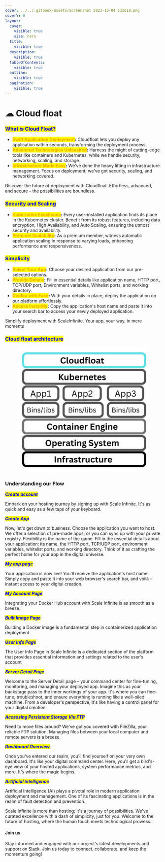 ```yaml
---
cover: ../../.gitbook/assets/Screenshot 2023-10-04 132018.png
coverY: 0
layout:
  cover:
    visible: true
    size: hero
  title:
    visible: true
  description:
    visible: true
  tableOfContents:
    visible: true
  outline:
    visible: true
  pagination:
    visible: true
---
```


# ☁ Cloud float

### <mark style="color:blue;">What  is Cloud Float?</mark>

* <mark style="color:orange;">**Swift Application Deployment**</mark>**:** Cloudfloat lets you deploy any application within seconds, transforming the deployment process.
* <mark style="color:orange;">**Advanced Technologies Unleashed**</mark>**:** Harness the might of cutting-edge tools like containers and Kubernetes, while we handle security, networking, scaling, and storage.
* <mark style="color:orange;">**Infrastructure Made Easy**</mark>**:** We've done the heavy lifting in infrastructure management. Focus on deployment; we've got security, scaling, and networking covered.

Discover the future of deployment with Cloudfloat. Effortless, advanced, and secure – the possibilities are boundless.

### <mark style="color:blue;">Security and Scaling</mark>

* <mark style="color:orange;">**Kubernetes Excellence**</mark>**:** Every user-installed application finds its place in the Kubernetes cluster. Benefit from its robust features, including data encryption, High Availability, and Auto Scaling, ensuring the utmost security and availability.
* <mark style="color:orange;">**Premium Scalability**</mark>**:** As a premium member, witness automatic application scaling in response to varying loads, enhancing performance and responsiveness.

### <mark style="color:blue;">Simplicity</mark>

* <mark style="color:orange;">**Select Your App**</mark>**:** Choose your desired application from our pre-selected options.
* <mark style="color:orange;">**Provide Details**</mark>**:** Fill in essential details like application name, HTTP port, TCP/UDP port, Environment variables, Whitelist ports, and working directory.
* <mark style="color:orange;">**Deploy with Ease**</mark>**:** With your details in place, deploy the application on our platform effortlessly.
* <mark style="color:orange;">**Access Instantly**</mark>**:** Copy the application's host name and paste it into your search bar to access your newly deployed application.

Simplify deployment with ScaleInfinite. Your app, your way, in mere moments

### <mark style="color:blue;">Cloud float architecture</mark>

<figure><img src="../../.gitbook/assets/Screenshot 2023-08-12 150804.png" alt=""><figcaption></figcaption></figure>



### Understanding our Flow

_<mark style="color:blue;">**Create account**</mark>_

Embark on your hosting journey by signing up with Scale Infinite. It's as quick and easy as a few taps of your keyboard.



_<mark style="color:blue;">**Create App**</mark>_

Now, let's get down to business. Choose the application you want to host. We offer a selection of pre-made apps, or you can sync up with your private registry. Flexibility is the name of the game. Fill in the essential details about your application: its name, the HTTP port, TCP/UDP port, environment variables, whitelist ports, and working directory. Think of it as crafting the perfect home for your app in the digital universe.



_<mark style="color:blue;">**My app page**</mark>_

Your application is now live! You'll receive the application's host name. Simply copy and paste it into your web browser's search bar, and voilà – instant access to your digital creation.



_<mark style="color:blue;">**My Account Page**</mark>_

Integrating your Docker Hub account with Scale Infinite is as smooth as a breeze.



_<mark style="color:blue;">**Built Image Page**</mark>_

Building a Docker image is a fundamental step in containerized application deployment



_<mark style="color:blue;">**User Info Page**</mark>_

The User Info Page in Scale Infinite is a dedicated section of the platform that provides essential information and settings related to the user's account



_<mark style="color:blue;">**Server Detail Page**</mark>_

Welcome to the Server Detail page – your command center for fine-tuning, monitoring, and managing your deployed app.  Imagine this as your backstage pass to the inner workings of your app. It's where you can fine-tune, troubleshoot, and ensure everything is running like a well-oiled machine. From a developer's perspective, it's like having a control panel for your digital creation



_<mark style="color:blue;">**Accessing Persistent Storage Via FTP**</mark>_

Need to move files around? We've got you covered with FileZilla, your reliable FTP solution. Managing files between your local computer and remote servers is a breeze.



_<mark style="color:blue;">**Dashboard Overview**</mark>_

Once you've entered our realm, you'll find yourself on your very own dashboard. It's like your digital command center. Here, you'll get a bird's-eye view of your hosted applications, system performance metrics, and more. It's where the magic begins.



_<mark style="color:blue;">**Artificial intelligence**</mark>_

Artificial Intelligence (AI) plays a pivotal role in modern application deployment and management. One of its fascinating applications is in the realm of fault detection and prevention.&#x20;



Scale Infinite is more than hosting; it's a journey of possibilities. We've curated excellence with a dash of simplicity, just for you. Welcome to the future of hosting, where the human touch meets technological prowess.

#### Join us

Stay informed and engaged with our project's latest developments and support on [Slack](https://app.slack.com/client/T04QS32JX6E/C04QKEWE146). Join us today to connect, collaborate, and keep the momentum going!&#x20;
